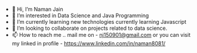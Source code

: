 - 👋 Hi, I’m Naman Jain
- 👀 I’m interested in Data Science and Java Programming 
- 🌱 I’m currently learning new technologies currently learning Javascript
- 💞️ I’m looking to collaborate on projects related to data science.
- 📫 How to reach me .. mail me on - nj150901@gmail.com or you can visit my linked in profile - https://www.linkedin.com/in/naman8081/

<!---
Naman1509/Naman1509 is a ✨ special ✨ repository because its `README.md` (this file) appears on your GitHub profile.
You can click the Preview link to take a look at your changes.
--->
